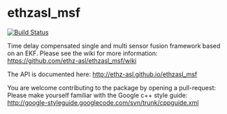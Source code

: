 ethzasl_msf
=====================

[![Build Status](http://129.132.38.183:8080/job/ethzasl_msf/badge/icon)](http://129.132.38.183:8080/job/ethzasl_msf/)


Time delay compensated single and multi sensor fusion framework based on an EKF.
Please see the wiki for more information: https://github.com/ethz-asl/ethzasl_msf/wiki

The API is documented here: http://ethz-asl.github.io/ethzasl_msf

You are welcome contributing to the package by opening a pull-request:
Please make yourself familiar with the Google c++ style guide: 
http://google-styleguide.googlecode.com/svn/trunk/cppguide.xml
